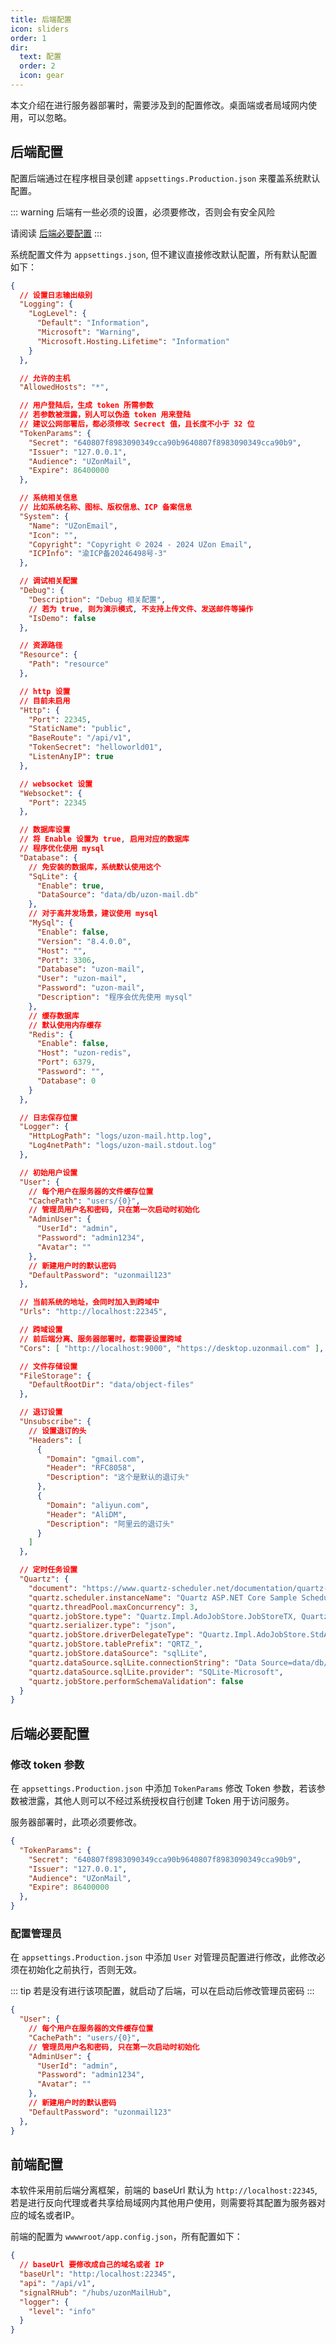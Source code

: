 ```yaml
---
title: 后端配置
icon: sliders
order: 1
dir:
  text: 配置
  order: 2
  icon: gear
---
```


本文介绍在进行服务器部署时，需要涉及到的配置修改。桌面端或者局域网内使用，可以忽略。

## 后端配置

配置后端通过在程序根目录创建 `appsettings.Production.json` 来覆盖系统默认配置。

::: warning
后端有一些必须的设置，必须要修改，否则会有安全风险

请阅读 [后端必要配置](#后端必要配置)
:::

系统配置文件为 `appsettings.json`, 但不建议直接修改默认配置，所有默认配置如下：

``` json
{
  // 设置日志输出级别
  "Logging": {
    "LogLevel": {
      "Default": "Information",
      "Microsoft": "Warning",
      "Microsoft.Hosting.Lifetime": "Information"
    }
  },

  // 允许的主机
  "AllowedHosts": "*",

  // 用户登陆后，生成 token 所需参数
  // 若参数被泄露，别人可以伪造 token 用来登陆
  // 建议公网部署后，都必须修改 Secrect 值，且长度不小于 32 位
  "TokenParams": {
    "Secret": "640807f8983090349cca90b9640807f8983090349cca90b9",
    "Issuer": "127.0.0.1",
    "Audience": "UZonMail",
    "Expire": 86400000
  },

  // 系统相关信息
  // 比如系统名称、图标、版权信息、ICP 备案信息
  "System": {
    "Name": "UZonEmail",
    "Icon": "",
    "Copyright": "Copyright © 2024 - 2024 UZon Email",
    "ICPInfo": "渝ICP备20246498号-3"
  },

  // 调试相关配置
  "Debug": {
    "Description": "Debug 相关配置",
    // 若为 true, 则为演示模式, 不支持上传文件、发送邮件等操作
    "IsDemo": false
  },

  // 资源路径
  "Resource": {
    "Path": "resource"
  },

  // http 设置
  // 目前未启用
  "Http": {
    "Port": 22345,
    "StaticName": "public",
    "BaseRoute": "/api/v1",
    "TokenSecret": "helloworld01",
    "ListenAnyIP": true
  },

  // websocket 设置
  "Websocket": {
    "Port": 22345
  },

  // 数据库设置
  // 将 Enable 设置为 true, 启用对应的数据库
  // 程序优化使用 mysql
  "Database": {
    // 免安装的数据库，系统默认使用这个
    "SqLite": {
      "Enable": true,
      "DataSource": "data/db/uzon-mail.db"
    },
    // 对于高并发场景，建议使用 mysql
    "MySql": {
      "Enable": false,
      "Version": "8.4.0.0",
      "Host": "",
      "Port": 3306,
      "Database": "uzon-mail",
      "User": "uzon-mail",
      "Password": "uzon-mail",
      "Description": "程序会优先使用 mysql"
    },
    // 缓存数据库
    // 默认使用内存缓存
    "Redis": {
      "Enable": false,
      "Host": "uzon-redis",
      "Port": 6379,
      "Password": "",
      "Database": 0
    }
  },

  // 日志保存位置
  "Logger": {
    "HttpLogPath": "logs/uzon-mail.http.log",
    "Log4netPath": "logs/uzon-mail.stdout.log"
  },

  // 初始用户设置
  "User": {
    // 每个用户在服务器的文件缓存位置
    "CachePath": "users/{0}",
    // 管理员用户名和密码, 只在第一次启动时初始化
    "AdminUser": {
      "UserId": "admin",
      "Password": "admin1234",
      "Avatar": ""
    },
    // 新建用户时的默认密码
    "DefaultPassword": "uzonmail123"
  },

  // 当前系统的地址，会同时加入到跨域中
  "Urls": "http://localhost:22345",

  // 跨域设置
  // 前后端分离、服务器部署时，都需要设置跨域
  "Cors": [ "http://localhost:9000", "https://desktop.uzonmail.com" ],

  // 文件存储设置
  "FileStorage": {
    "DefaultRootDir": "data/object-files"
  },

  // 退订设置
  "Unsubscribe": {
    // 设置退订的头
    "Headers": [
      {
        "Domain": "gmail.com",
        "Header": "RFC8058",
        "Description": "这个是默认的退订头"
      },
      {
        "Domain": "aliyun.com",
        "Header": "AliDM",
        "Description": "阿里云的退订头"
      }
    ]
  },

  // 定时任务设置
  "Quartz": {
    "document": "https://www.quartz-scheduler.net/documentation/quartz-3.x/packages/microsoft-di-integration.html",
    "quartz.scheduler.instanceName": "Quartz ASP.NET Core Sample Scheduler",
    "quartz.threadPool.maxConcurrency": 3,
    "quartz.jobStore.type": "Quartz.Impl.AdoJobStore.JobStoreTX, Quartz",
    "quartz.serializer.type": "json",
    "quartz.jobStore.driverDelegateType": "Quartz.Impl.AdoJobStore.StdAdoDelegate, Quartz",
    "quartz.jobStore.tablePrefix": "QRTZ_",
    "quartz.jobStore.dataSource": "sqlLite",
    "quartz.dataSource.sqlLite.connectionString": "Data Source=data/db/quartz-sqlite.sqlite3",
    "quartz.dataSource.sqlLite.provider": "SQLite-Microsoft",
    "quartz.jobStore.performSchemaValidation": false
  }
}

```

## 后端必要配置

### 修改 token 参数

在 `appsettings.Production.json` 中添加 `TokenParams` 修改 Token 参数，若该参数被泄露，其他人则可以不经过系统授权自行创建 Token 用于访问服务。

服务器部署时，此项必须要修改。

``` json
{
  "TokenParams": {
    "Secret": "640807f8983090349cca90b9640807f8983090349cca90b9",
    "Issuer": "127.0.0.1",
    "Audience": "UZonMail",
    "Expire": 86400000
  },
}
```

### 配置管理员

在 `appsettings.Production.json` 中添加 `User` 对管理员配置进行修改，此修改必须在初始化之前执行，否则无效。

::: tip
若是没有进行该项配置，就启动了后端，可以在启动后修改管理员密码
:::

``` json
{
  "User": {
    // 每个用户在服务器的文件缓存位置
    "CachePath": "users/{0}",
    // 管理员用户名和密码, 只在第一次启动时初始化
    "AdminUser": {
      "UserId": "admin",
      "Password": "admin1234",
      "Avatar": ""
    },
    // 新建用户时的默认密码
    "DefaultPassword": "uzonmail123"
  },
}
```

## 前端配置

本软件采用前后端分离框架，前端的 baseUrl 默认为 `http://localhost:22345`, 若是进行反向代理或者共享给局域网内其他用户使用，则需要将其配置为服务器对应的域名或者IP。

前端的配置为 `wwwwroot/app.config.json`，所有配置如下：

``` json
{
  // baseUrl 要修改成自己的域名或者 IP
  "baseUrl": "http:/localhost:22345",
  "api": "/api/v1",
  "signalRHub": "/hubs/uzonMailHub",
  "logger": {
    "level": "info"
  }
}
```